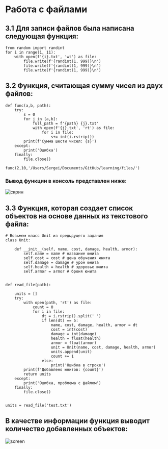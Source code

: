 # Работа с файлами

## 3.1 Для записи файлов была написана следующая функция:

```
from random import randint
for i in range(1, 11):
    with open(f'{i}.txt', 'wt') as file:
        file.write(f'{randint(1, 999)}\n')
        file.write(f'{randint(1, 999)}\n')
        file.write(f'{randint(1, 999)}\n')
```
## 3.2 Функция, считающая сумму чисел из двух файлов:

```
def func(a,b, path):
    try:
        s = 0
        for j in [a,b]:
            full_path = f'{path} {j}.txt'
            with open(f'{j}.txt', 'rt') as file:
                for i in file:
                    s+= int(i.rstrip())
        print(f'Сумма шести чисел: {s}')
    except:
        print('Ошибка')
    finally:
        file.close()
        
func(2,10,'/Users/Sergei/Documents/GitHub/learning/files/')
```
### Вывод функции в консоль представлен ниже:
![скрин](https://i.imgur.com/cp2Xv5N.png)

## 3.3 Функция, которая создает список объектов на основе данных из текстового файла:
```
# Возьмем класс Unit из предыдущего задания
class Unit:

    def __init__(self, name, cost, damage, health, armor):
        self.name = name # название юнита
        self.cost = cost # цена обучения юнита
        self.damage = damage # урон юнита
        self.health = health # здоровье юнита
        self.armor = armor # броня юнита


def read_file(path):

    units = []
    try:
        with open(path, 'rt') as file:
            count = 0
            for i in file:
                dt = i.rstrip().split(' ')
                if len(dt) == 5:
                    name, cost, damage, health, armor = dt
                    cost = int(cost)
                    damage = int(damage)
                    health = float(health)
                    armor = float(armor)
                    unit = Unit(name, cost, damage, health, armor)
                    units.append(unit)
                    count += 1
                else:
                    print('Ошибка в строке')
        print(f'Добавлено юнитов: {count}')
        return units
    except:
        print('Ошибка, проблема с файлом')
    finally:
        file.close()


units = read_file('test.txt')
```
## В качестве информации функция выводит количество добавленных объектов:
![screen](https://i.imgur.com/wbxzZqU.png)
